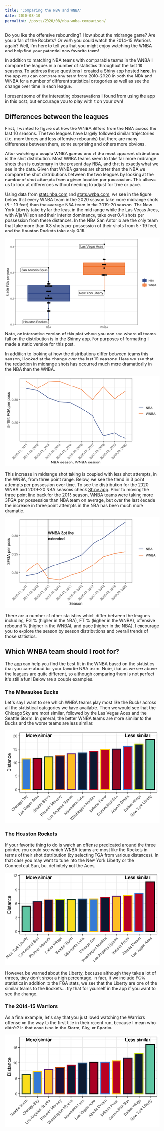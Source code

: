 ```yaml
---
title: 'Comparing the NBA and WNBA'
date: 2020-08-10
permalink: /posts/2020/08/nba-wnba-comparison/
---
```


Do you like the offensive rebounding? How about the midrange game? Are you a fan of the Rockets? Or wish you could watch the 2014-15 Warriors again? Well, I'm here to tell you that you might enjoy watching the WNBA and  help find your potential new favorite team! 

In addition to matching NBA teams with comparable teams in the WNBA I compare the leagues in a number of statistics throughout the last 10 seasons.   To address these questions I created a Shiny app hosted [**here**](https://zoevernon.shinyapps.io/nba_wnba_comparison/).  In the app you can compare any team from 2010-2020 in both the NBA and WNBA for a number of different statistical categories as well as see the change over time in each league.  

I present some of the interesting obseravations I found from using the app in this post, but encourage you to play with it on your own!  


## Differences between the leagues 
First, I wanted to figure out how the WNBA differs from the NBA across the last 10 seasons.  The two leagues have largely followed similar trajectories (i.e. more threes and less offensive rebounds) but there are many differences between them, some surprising and others more obvious. 

After watching a couple WNBA games one of the most apparent distinctions is the shot distribution.  Most WNBA teams seem to take far more midrange shots than is customary in the present day NBA, and that is exactly what we see in the data.  Given that WNBA games are shorter than the NBA we compare the shot distributions between the two leagues by looking at the number of shot attempts from a given location per possession.  This allows us to look at differences without needing to adjust for time or pace.  

Using data from [stats.nba.com](stats.nba.com) and [stats.wnba.com](stats.wnba.com), we see in the figure below that every WNBA team in the 2020 season take more midrange shots (5 - 19 feet) than the average NBA team in the 2019-20 season.  The New York Liberty take by far the least in the mid range while the Las Vegas Aces, with A'ja Wilson and their interior dominance, take over 0.4 shots per possession from these distances.  In the NBA San Antonio are the only team that take more than 0.3 shots per possession of their shots from 5 - 19 feet, and the Houston Rockets take only 0.15.  

![Midrange distributions](/figures/midrange_dist.png)
Note, an interactive version of this plot where you can see where all teams fall on the distribution is in the Shinny app.  For purposes of formatting I made a static version for this post.  
 <!---<iframe width="800" height="500" frameborder="0" scrolling="no" src="//plotly.com/~zo3v3rnon/1.embed"></iframe>--->

In addition to looking at how the distributions differ between teams this season, I looked at the change over the last 10 seasons.  Here we see that the reduction in midrange shots has occurred much more dramatically in the NBA than the WNBA.  

 <!---<iframe width="800" height="500" frameborder="0" scrolling="no" src="//plotly.com/~zo3v3rnon/3.embed"></iframe>--->
![Midrange by year](/figures/midrange_by_year.png)

This increase in midrange shot taking is coupled with less shot attempts, in the WNBA, from three point range.  Below, we see the trend in 3 point attempts per possession over time.   To see the distribution for the 2020 WNBA and 2019-20 NBA seasons check [Shiny app](https://zoevernon.shinyapps.io/nba_wnba_comparison/).    Prior to moving the three point line back for the 2013 season, WNBA teams were taking more 3FGA per possession than NBA team on average, but over the last decade the increase in three point attempts in the NBA has been much more dramatic.    
 
 ![Three pointers](/figures/three_attempted_by_year.png)
 <!--- <iframe width="800" height="500" frameborder="0" scrolling="no" src="//plotly.com/~zo3v3rnon/5.embed"></iframe> --->
 <!---<iframe width="800" height="500" frameborder="0" scrolling="no" src="//plotly.com/~zo3v3rnon/7.embed"></iframe>--->

There are a number of other statistics which differ between the leagues including, FG % (higher in the NBA), FT % (higher in the WNBA), offensive rebound % (higher in the WNBA), and pace (higher in the NBA).  I encourage you to explore the season by season distributions and overall trends of those statistics.  

 <!--- At this point the obvious question to ask is why is this the case?  Is the WNBA less sold on analytics, which has shown the superiority of the three pointer?  Or is there a fundamental difference between the leagues that makes threes less valuable in the WNBA?  --->

 <!--- Without knowing the extent to which WNBA teams have analytics departments, I think the answer is falls somewhere in between.  Looking at the difference in 3FG % between the two leagues we can see that WNBA players shoot much worse than NBA players from 3, however, they also shoot worse from 2.  It seems that only --->

 <!--- Across the board NBA players, shoot a higher percentage from the field.   However, WNBA players are much better FT shooters.   When it comes to 3 pointers we can see the impact of the extension of the 3 point line in the WNBA before the 2013 season.    Prior to the change, the WNBA was not only shooting more threes than NBA teams at the time, but they were shooting better from three.  Over time WNBA players have adjusted and despite, a slower increase in 3 pointers per possession, they have dramatically increased 3 point percentage over the last couple years.  --->

<!---  <iframe width="800" height="500" frameborder="0" scrolling="no" src="//plotly.com/~zo3v3rnon/13.embed"></iframe>  --->

<!--- <iframe width="800" height="500" frameborder="0" scrolling="no" src="//plotly.com/~zo3v3rnon/11.embed"></iframe>  --->

<!--- <iframe width="800" height="500" frameborder="0" scrolling="no" src="//plotly.com/~zo3v3rnon/9.embed"></iframe>  --->

<!--- <iframe width="800" height="500" frameborder="0" scrolling="no" src="//plotly.com/~zo3v3rnon/15.embed"></iframe>  --->

## Which WNBA team should I root for?
The [app](https://zoevernon.shinyapps.io/nba_wnba_comparison/) can help you find the best fit in the WNBA based on the statistics that you care about for your favorite NBA team.  Note, that as we see above the leagues are quite different, so although comparing them is not perfect it's still a fun!   Below are a couple examples.  

### The Milwaukee Bucks
Let's say I want to see which WNBA teams play most like the Bucks across all the statistical categories we have available.   Then we would see that the Chicago Sky are most similar, followed by the Las Vegas Aces and the Seattle Storm.   In general, the better WNBA teams are more similar to the Bucks and the worse teams are less similar.   

![Bucks comparision](/figures/bucks_all.png)

### The Houston Rockets
If your favorite thing to do is watch an offense predicated around the three pointer, you could see which WNBA teams are most like the Rockets in terms of their shot distribution (by selecting FGA from various distances).  In that case you may want to tune into the New York Liberty or the Connecticut Sun, but definitely not the Aces.  

![Rockets comparision](/figures/rockets_fga.png)

However, be warned about the Liberty, because although they take a lot of threes, they don't shoot a high percentage.  In fact, if we include FG% statistics in addition to the FGA stats, we see that the Liberty are one of the similar teams to the Rockets... try that for yourself in the app if you want to see the change.  

### The 2014-15 Warriors
As a final example, let's say that you just loved watching the Warriors offense on the way to the first title in their recent run, because I mean who didn't? In that case tune in the Storm, Sky, or Sparks.  

![Warriors comparision](/figures/warriors_off.png)

